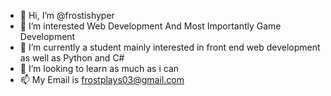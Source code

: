 - 👋 Hi, I’m @frostishyper 
- 👀 I’m interested Web Development And Most Importantly Game Development
- 🌱 I’m currently a student mainly interested in front end web development as well as Python and C#
- 💞️ I’m looking to learn as much as i can
- 📫 My Email is frostplays03@gmail.com


